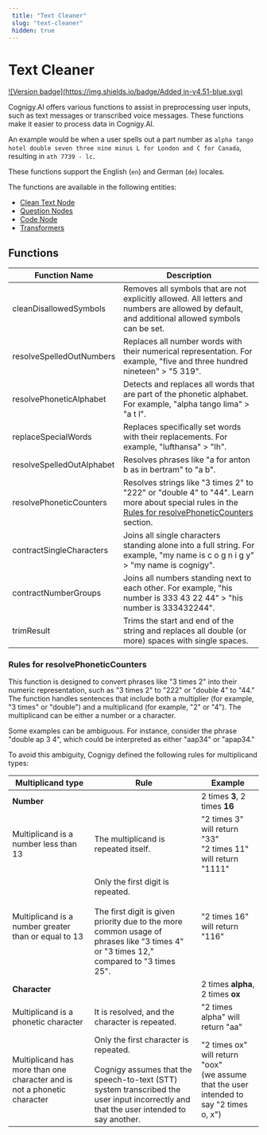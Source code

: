 ```yaml
---
 title: "Text Cleaner" 
 slug: "text-cleaner" 
 hidden: true 
---
```


# Text Cleaner

[![Version badge](https://img.shields.io/badge/Added in-v4.51-blue.svg)](../../release-notes/4.51.md)

Cognigy.AI offers various functions to assist in preprocessing user inputs, such as text messages or transcribed voice messages. These functions make it easier to process data in Cognigy.AI.

An example would be when a user spells out a part number as `alpha tango hotel double seven three nine minus L for London and C for Canada`, resulting in `ath 7739 - lc`.

These functions support the English (`en`) and German (`de`) locales.

The functions are available in the following entities:

- [Clean Text Node](../flow-nodes/nlu/clean-text.md)
- [Question Nodes](../flow-nodes/message/question.md#answer-pre-processing)
- [Code Node](../flow-nodes/code/actions.md#text-cleaner)
- [Transformers](../endpoints/transformers/transformers.md#text-cleaner-class)

## Functions

| Function Name             | Description                                                                                                                                                                              |
|---------------------------|------------------------------------------------------------------------------------------------------------------------------------------------------------------------------------------|
| cleanDisallowedSymbols    | Removes all symbols that are not explicitly allowed. All letters and numbers are allowed by default, and additional allowed symbols can be set.                                          |
| resolveSpelledOutNumbers  | Replaces all number words with their numerical representation. For example, "five and three hundred nineteen" > "5 319".                                                                 |
| resolvePhoneticAlphabet   | Detects and replaces all words that are part of the phonetic alphabet. For example, "alpha tango lima" > "a t l".                                                                        |
| replaceSpecialWords       | Replaces specifically set words with their replacements. For example, "lufthansa" > "lh".                                                                                                |
| resolveSpelledOutAlphabet | Resolves phrases like "a for anton b as in bertram" to "a b".                                                                                                                            |
| resolvePhoneticCounters   | Resolves strings like "3 times 2" to "222" or "double 4" to "44". Learn more about special rules in the [Rules for resolvePhoneticCounters](#rules-for-resolvephoneticcounters) section. |
| contractSingleCharacters  | Joins all single characters standing alone into a full string. For example, "my name is c o g n i g y" > "my name is cognigy".                                                           |
| contractNumberGroups      | Joins all numbers standing next to each other. For example, "his number is 333 43 22 44" > "his number is 333432244".                                                                    |
| trimResult                | Trims the start and end of the string and replaces all double (or more) spaces with single spaces.                                                                                       |

### Rules for resolvePhoneticCounters

This function is designed to convert phrases like "3 times 2" into their numeric representation, such as "3 times 2" to "222" or "double 4" to "44." The function handles sentences that include both a multiplier (for example, "3 times" or "double") and a multiplicand (for example, "2" or "4"). The multiplicand can be either a number or a character.

Some examples can be ambiguous. For instance, consider the phrase "double ap 3 4", which could be interpreted as either "aap34" or "apap34."

To avoid this ambiguity, Cognigy defined the following rules for multiplicand types:

| Multiplicand type                                                        | Rule                                                                                                                                                                                  | Example                                                                                      |
|--------------------------------------------------------------------------|---------------------------------------------------------------------------------------------------------------------------------------------------------------------------------------|----------------------------------------------------------------------------------------------|
| **Number**                                                               |                                                                                                                                                                                       | 2 times **3**, 2 times **16**                                                                |
| Multiplicand is a number less than 13                                    | The multiplicand is repeated itself.                                                                                                                                                  | "2 times 3" will return "33" <br> "2 times 11" will return "1111"                            |
| Multiplicand is a number greater than or equal to 13                     | Only the first digit is repeated. <br><br> The first digit is given priority due to the more common usage of phrases like "3 times 4" or "3 times 12," compared to "3 times 25".      | "2 times 16" will return "116"                                                               |
| **Character**                                                            |                                                                                                                                                                                       | 2 times **alpha**, 2 times **ox**                                                            |
| Multiplicand is a phonetic character                                     | It is resolved, and the character is repeated.                                                                                                                                        | "2 times alpha" will return "aa"                                                             |
| Multiplicand has more than one character and is not a phonetic character | Only the first character is repeated. <br><br> Cognigy assumes that the speech-to-text (STT) system transcribed the user input incorrectly and that the user intended to say another. | "2 times ox" will return "oox" <br> (we assume that the user intended to say "2 times o, x") |